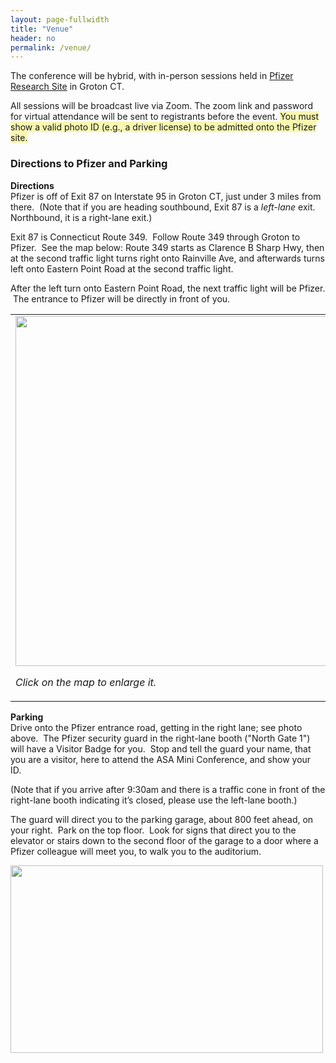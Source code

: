 ```yaml
---
layout: page-fullwidth
title: "Venue"
header: no
permalink: /venue/
---
```


The conference will be hybrid, with in-person sessions held in [Pfizer Research Site](https://www.pfizer.com/groton-connecticut) in Groton CT.

All sessions will be broadcast live via Zoom. The zoom link and password for virtual attendance will be sent to registrants before the event.
<span style="background-color:#F8F7B1;">You must show a valid photo ID (e.g., a driver license) to be admitted onto the Pfizer site.</span> 

### Directions to Pfizer and Parking

<b>Directions</b><br>
Pfizer is off of Exit 87 on Interstate 95 in Groton CT, just under 3 miles from there.  (Note that if you are heading southbound, Exit 87 is a <i>left-lane</i> exit.  Northbound, it is a right-lane exit.)

Exit 87 is Connecticut Route 349.  Follow Route 349 through Groton to Pfizer.  See the map below: Route 349 starts as Clarence B Sharp Hwy, then at the second traffic light turns right onto Rainville Ave, and afterwards turns left onto Eastern Point Road at the second traffic light.  

After the left turn onto Eastern Point Road, the next traffic light will be Pfizer.  The entrance to Pfizer will be directly in front of you. 

<div><table>
<tr>
<td width="55%" valign="center">
<a href="https://asa-ct.github.io/miniconf2023/docs/1)-pinkmap.PNG" _new  style="text-decoration:none" target="_blank"><img src="https://asa-ct.github.io/miniconf2023/docs/1)-pinkmap.PNG"  width=540 height=560><p><i>Click on the map to enlarge it.</i></p> 
</td>
<td valign="center">
<img src="https://asa-ct.github.io/miniconf2023/docs/2)-NorthGate.PNG" width=500 height=300>
<p><i>If you are planning to use a GPS app, the address is 445 Eastern Point RD Groton.</i> 8WPF+Q9 Groton</p>  
<p><i>If you use a GPS app, please check its directions against these directions before starting, because sometimes GPS will misdirect people when trying to get them to Pfizer's Groton site.</i></p>
</td>
</tr>
</table>
</div>

<b>Parking</b><br>
Drive onto the Pfizer entrance road, getting in the right lane; see photo above.  The Pfizer security guard in the right-lane booth ("North Gate 1") will have a Visitor Badge for you.  Stop and tell the guard your name, that you are a visitor, here to attend the ASA Mini Conference, and show your ID.  

(Note that if you arrive after 9:30am and there is a traffic cone in front of the right-lane booth indicating it’s closed, please use the left-lane booth.)

The guard will direct you to the parking garage, about 800 feet ahead, on your right.  Park on the top floor.  Look for signs that direct you to the elevator or stairs down to the second floor of the garage to a door where a Pfizer colleague will meet you, to walk you to the auditorium.

<img src="https://asa-ct.github.io/miniconf2023/docs/3)-garage.PNG"  width=500 height=300>
